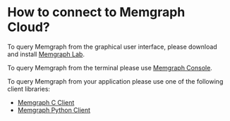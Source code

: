 # How to connect to Memgraph Cloud?

To query Memgraph from the graphical user interface, please download and install [Memgraph Lab](https://memgraph.com/download#tools).

To query Memgraph from the terminal please use [Memgraph Console](https://github.com/memgraph/mgconsole).

To query Memgraph from your application please use one of the following client libraries:

* [Memgraph C Client](https://github.com/memgraph/mgclient)
* [Memgraph Python Client](https://memgraph.github.io/pymgclient)

